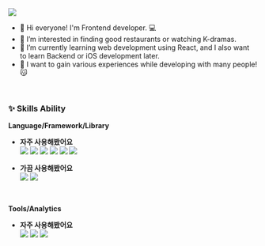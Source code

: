 <img src="https://capsule-render.vercel.app/api?type=venom&color=auto&height=300&section=header&text=Chanyoung%20&fontSize=90" />

- 👋 Hi everyone! I'm Frontend developer. 💻
- 👀 I’m interested in finding good restaurants or watching K-dramas.
- 🌱 I’m currently learning web development using React, and I also want to learn Backend or iOS development later.
- 💞️ I want to gain various experiences while developing with many people! 😽
<br/>

<h3>✨ Skills Ability</h3>
<b>Language/Framework/Library</b>

<br/>

-   <b>자주 사용해봤어요</b><br/>
<img src="https://img.shields.io/badge/javascript-%23323330.svg?style=for-the-badge&logo=javascript&logoColor=%23F7DF1E"/> <img src="https://img.shields.io/badge/react-%2320232a.svg?style=for-the-badge&logo=react&logoColor=%2361DAFB"/> <img src="https://img.shields.io/badge/html5-%23E34F26.svg?style=for-the-badge&logo=html5&logoColor=white"/> <img src="https://img.shields.io/badge/css3-%231572B6.svg?style=for-the-badge&logo=css3&logoColor=white"/> <img src="https://img.shields.io/badge/bootstrap-%238511FA.svg?style=for-the-badge&logo=bootstrap&logoColor=white"/> <img src="https://img.shields.io/badge/MUI-%230081CB.svg?style=for-the-badge&logo=mui&logoColor=white"/>  

-   <b>가끔 사용해봤어요</b><br/> 
<img src="https://img.shields.io/badge/c++-%2300599C.svg?style=for-the-badge&logo=c%2B%2B&logoColor=white"/> <img src="https://img.shields.io/badge/python-3670A0?style=for-the-badge&logo=python&logoColor=ffdd54"/> 

<br/>

<b>Tools/Analytics</b>


- <b>자주 사용해봤어요</b><br/> 
<img src="https://img.shields.io/badge/github-%23121011.svg?style=for-the-badge&logo=github&logoColor=white"/> <img src="https://img.shields.io/badge/Notion-%23000000.svg?style=for-the-badge&logo=notion&logoColor=white"/> <img src="https://img.shields.io/badge/figma-%23F24E1E.svg?style=for-the-badge&logo=figma&logoColor=white"/>
<!---
shroqkf/shroqkf is a ✨ special ✨ repository because its `README.md` (this file) appears on your GitHub profile.
You can click the Preview link to take a look at your changes.

- ![Chanyoung's GitHub stats](https://github-readme-stats.vercel.app/api?username=shroqkf&show_icons=true&theme=radical)
--->

